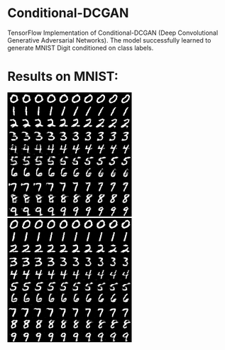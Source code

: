 # Conditional-DCGAN
TensorFlow Implementation of Conditional-DCGAN (Deep Convolutional Generative Adversarial Networks).
The model successfully learned to generate MNIST Digit conditioned on class labels.
# Results on MNIST:
![image0](https://github.com/GuangyuanHao/Conditional-DCGAN/raw/master/Results/test_G0.png)
![image1](https://github.com/GuangyuanHao/Conditional-DCGAN/raw/master/Results/test_G1.png)
